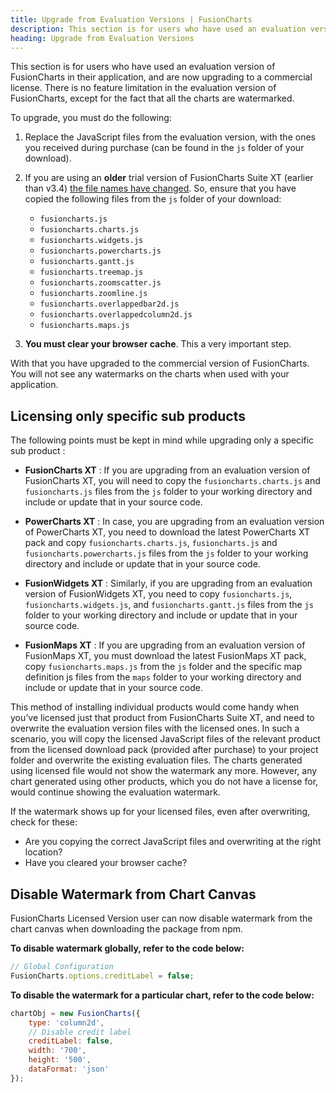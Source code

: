 ```yaml
---
title: Upgrade from Evaluation Versions | FusionCharts
description: This section is for users who have used an evaluation version of FusionCharts in their application, and are now upgrading to a commercial license.
heading: Upgrade from Evaluation Versions
---
```


This section is for users who have used an evaluation version of FusionCharts in their application, and are now upgrading to a commercial license. There is no feature limitation in the evaluation version of FusionCharts, except for the fact that all the charts are watermarked.

To upgrade, you must do the following:

1. Replace the JavaScript files from the evaluation version, with the ones you received during purchase (can be found in the `js` folder of your download).

2. If you are using an __older__ trial version of FusionCharts Suite XT (earlier than v3.4) [the file names have changed](/upgrading/from-flash-to-javascript). So, ensure that you have copied the following files from the `js` folder of your download:

     * `fusioncharts.js`
     * `fusioncharts.charts.js`
     * `fusioncharts.widgets.js`
     * `fusioncharts.powercharts.js`
     * `fusioncharts.gantt.js`
     * `fusioncharts.treemap.js`
     * `fusioncharts.zoomscatter.js`
     * `fusioncharts.zoomline.js`
     * `fusioncharts.overlappedbar2d.js`
     * `fusioncharts.overlappedcolumn2d.js`
     * `fusioncharts.maps.js`

3. __You must clear your browser cache__. This a very important step.

With that you have upgraded to the commercial version of FusionCharts. You will not see any watermarks on the charts when used with your application.

## Licensing only specific sub products

The following points must be kept in mind while upgrading only a specific sub product :

  * __FusionCharts XT__ : If you are upgrading from an evaluation version of FusionCharts XT, you will need to copy the `fusioncharts.charts.js` and `fusioncharts.js` files from the `js` folder to your working directory and include or update that in your source code.

  * __PowerCharts XT__ : In case, you are upgrading from an evaluation version of PowerCharts XT, you need to download the latest PowerCharts XT pack and copy `fusioncharts.charts.js`, `fusioncharts.js` and `fusioncharts.powercharts.js` files from the `js` folder to your working directory and include or update that in your source code.

  * __FusionWidgets XT__ : Similarly, if you are upgrading from an evaluation version of FusionWidgets XT, you need to copy `fusioncharts.js`, `fusioncharts.widgets.js`, and `fusioncharts.gantt.js` files from the `js` folder to your working directory and include or update that in your source code.

  * __FusionMaps XT__ : If you are upgrading from an evaluation version of FusionMaps XT, you must download the latest FusionMaps XT pack, copy `fusioncharts.maps.js` from the `js` folder and the specific map definition js files from the `maps` folder to your working directory and include or update that in your source code.

This method of installing individual products would come handy when you’ve licensed just that product from FusionCharts Suite XT, and need to overwrite the evaluation version files with the licensed ones. In such a scenario, you will copy the licensed JavaScript files of the relevant product from the licensed download pack (provided after purchase) to your project folder and overwrite the existing evaluation files. The charts generated using licensed file would not show the watermark any more. However, any chart generated using other products, which you do not have a license for, would continue showing the evaluation watermark.

If the watermark shows up for your licensed files, even after overwriting, check for these:

  * Are you copying the correct JavaScript files and overwriting at the right location?
  * Have you cleared your browser cache?

## Disable Watermark from Chart Canvas

FusionCharts Licensed Version user can now disable watermark from the chart canvas when downloading the package from npm.

**To disable watermark globally, refer to the code below:**

```javascript
// Global Configuration
FusionCharts.options.creditLabel = false;
```

**To disable the watermark for a particular chart, refer to the code below:**

```javascript
chartObj = new FusionCharts({
    type: 'column2d',
    // Disable credit label
    creditLabel: false,
    width: '700',
    height: '500',
    dataFormat: 'json'
});
```